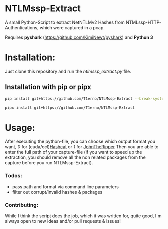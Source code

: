 # NTLMssp-Extract
A small Python-Script to extract NetNTLMv2 Hashes from NTMLssp-HTTP-Authentications, which were captured in a pcap.

Requires **pyshark** (https://github.com/KimiNewt/pyshark) and **Python 3**

# Installation:
Just clone this repository and run the *ntlmssp_extract.py*  file.

## Installation with pip or pipx

```bash
pip install git+https://github.com/T1erno/NTLMssp-Extract --break-system-packages
```
```bash
pipx install git+https://github.com/T1erno/NTLMssp-Extract
```

# Usage:
After executing the python-file, you can choose which output format you want, *0* for (cuda/ocl)[Hashcat](https://hashcat.net/hashcat/) or *1* for [JohnTheRipper](http://www.openwall.com/john/)
Then you are able to enter the full path of your capture-file (if you want to speed up the extraction, you should remove all the non related packages from the capture before you run NTLMssp-Extract).
    
### Todos:
 *	pass path and format via command line parameters
 * filter out corrupt/invalid hashes & packages


### Contributing:
While I think the script does the job, which it was written for, quite good, I'm always open to new ideas and/or pull requests & issues!
